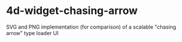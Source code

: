 # 4d-widget-chasing-arrow
SVG and PNG implementation (for comparison) of a scalable "chasing arrow" type loader UI
